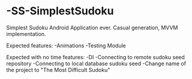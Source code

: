 # -SS-SimplestSudoku
Simplest Sudoku Android Application ever. Casual generation, MVVM implementation.

Expected features:
-Animations
-Testing Module

Expected with no time features:
-DI
-Connecting to remote sudoku seed repository
-Connecting to local database sudoku seed
-Change name of the project to "The Most Difficult Sudoku"